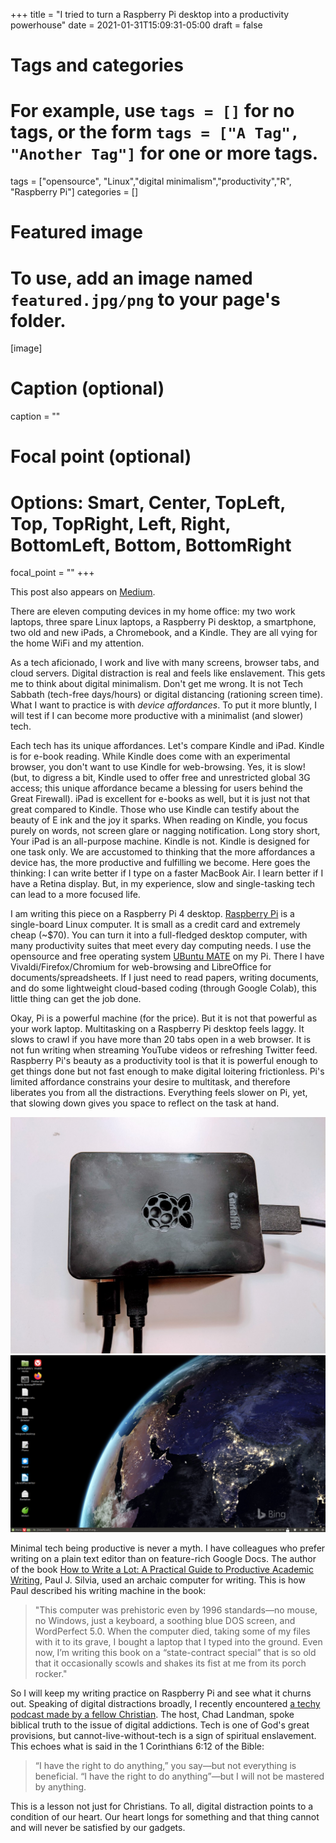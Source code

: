 +++
title = "I tried to turn a Raspberry Pi desktop into a productivity powerhouse"
date = 2021-01-31T15:09:31-05:00
draft = false

# Tags and categories
# For example, use `tags = []` for no tags, or the form `tags = ["A Tag", "Another Tag"]` for one or more tags.
tags = ["opensource", "Linux","digital minimalism","productivity","R", "Raspberry Pi"]
categories = []

# Featured image
# To use, add an image named `featured.jpg/png` to your page's folder. 
[image]
  # Caption (optional)
  caption = ""

  # Focal point (optional)
  # Options: Smart, Center, TopLeft, Top, TopRight, Left, Right, BottomLeft, Bottom, BottomRight
  focal_point = ""
+++

This post also appears on [Medium](https://curiositybits.medium.com/i-tried-to-turn-a-raspberry-pi-desktop-into-a-productivity-powerhouse-bff5c923fe3c).

There are eleven computing devices in my home office: my two work laptops, three spare Linux laptops, a Raspberry Pi desktop, a smartphone, two old and new iPads, a Chromebook, and a Kindle. They are all vying for the home WiFi and my attention.

As a tech aficionado, I work and live with many screens, browser tabs, and cloud servers. Digital distraction is real and feels like enslavement. This gets me to think about digital minimalism. Don't get me wrong. It is not Tech Sabbath (tech-free days/hours) or digital distancing (rationing screen time). What I want to practice is with *device affordances*. To put it more bluntly, I will test if I can become more productive with a minimalist (and slower) tech. 

Each tech has its unique affordances. Let's compare Kindle and iPad. Kindle is for e-book reading. While Kindle does come with an experimental browser, you don't want to use Kindle for web-browsing. Yes, it is slow! (but, to digress a bit, Kindle used to offer free and unrestricted global 3G access; this unique affordance became a blessing for users behind the Great Firewall). iPad is excellent for e-books as well, but it is just not that great compared to Kindle. Those who use Kindle can testify about the beauty of E ink and the joy it sparks. When reading on Kindle, you focus purely on words, not screen glare or nagging notification. Long story short, Your iPad is an all-purpose machine. Kindle is not. Kindle is designed for one task only. We are accustomed to thinking that the more affordances a device has, the more productive and fulfilling we become. Here goes the thinking: I can write better if I type on a faster MacBook Air. I learn better if I have a Retina display. But, in my experience, slow and single-tasking tech can lead to a more focused life.  

I am writing this piece on a Raspberry Pi 4 desktop. [Raspberry Pi](https://www.raspberrypi.org/products/raspberry-pi-4-model-b/) is a single-board Linux computer. It is small as a credit card and extremely cheap (~$70). You can turn it into a full-fledged desktop computer, with many productivity suites that meet every day computing needs. I use the opensource and free operating system [UBuntu MATE](https://ubuntu-mate.org) on my Pi. There I have Vivaldi/Firefox/Chromium for web-browsing and LibreOffice for documents/spreadsheets. If I just need to read papers, writing documents, and do some lightweight cloud-based coding (through Google Colab), this little thing can get the job done.  

Okay, Pi is a powerful machine (for the price). But it is not that powerful as your work laptop. Multitasking on a Raspberry Pi desktop feels laggy. It slows to crawl if you have more than 20 tabs open in a web browser. It is not fun writing when streaming YouTube videos or refreshing Twitter feed. Raspberry Pi's beauty as a productivity tool is that it is powerful enough to get things done but not fast enough to make digital loitering frictionless. Pi's limited affordance constrains your desire to multitask, and therefore liberates you from all the distractions. Everything feels slower on Pi, yet, that slowing down gives you space to reflect on the task at hand. 

![Credit-card sized Raspberry Pi](post212021_1.jpg)
![My Raspberry Pi desktop](212021_2.png)

Minimal tech being productive is never a myth. I have colleagues who prefer writing on a plain text editor than on feature-rich Google Docs. The author of the book [How to Write a Lot: A Practical Guide to Productive Academic Writing](https://www.amazon.com/How-Write-Lot-Practical-Productive/dp/1433829738), Paul J. Silvia, used an archaic computer for writing. This is how Paul described his writing machine in the book:  

> "This computer was prehistoric even by 1996 standards﻿—no mouse, no Windows, just a keyboard, a soothing blue DOS screen, and WordPerfect 5.0. When the computer died, taking some of my files with it to its grave, I bought a laptop that I typed into the ground. Even now, I’m writing this book on a “state-contract special” that is so old that it occasionally scowls and shakes its fist at me from its porch rocker."  

So I will keep my writing practice on Raspberry Pi and see what it churns out. Speaking of digital distractions broadly, I recently encountered [a techy podcast made by a fellow Christian](https://www.chadl.co/mbits/s4e3). The host, Chad Landman, spoke biblical truth to the issue of digital addictions. Tech is one of God's great provisions, but cannot-live-without-tech is a sign of spiritual enslavement. This echoes what is said in the 1 Corinthians 6:12 of the Bible:  

> “I have the right to do anything,” you say—but not everything is beneficial. “I have the right to do anything”—but I will not be mastered by anything. 

This is a lesson not just for Christians. To all, digital distraction points to a condition of our heart. Our heart longs for something and that thing cannot and will never be satisfied by our gadgets. 
